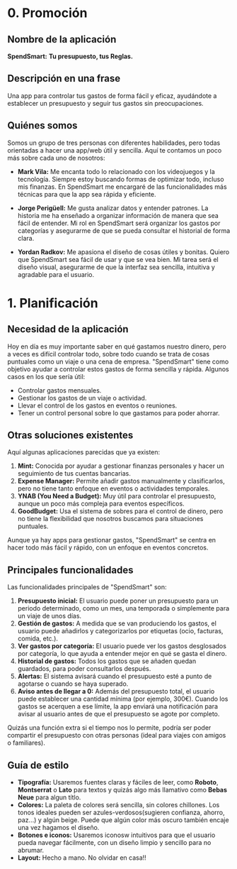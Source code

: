 # 0. Promoción

## Nombre de la aplicación

**SpendSmart:**
**Tu presupuesto, tus Reglas.**

## Descripción en una frase

Una app para controlar tus gastos de forma fácil y eficaz, ayudándote a establecer un presupuesto y seguir tus gastos sin preocupaciones.

## Quiénes somos

Somos un grupo de tres personas con diferentes habilidades, pero todas orientadas a hacer una app/web útil y sencilla. Aquí te contamos un poco más sobre cada uno de nosotros:

- **Mark Vila:** Me encanta todo lo relacionado con los videojuegos y la tecnología. Siempre estoy buscando formas de optimizar todo, incluso mis finanzas. En SpendSmart me encargaré de las funcionalidades más técnicas para que la app sea rápida y eficiente.
  
- **Jorge Perigüell:** Me gusta analizar datos y entender patrones. La historia me ha enseñado a organizar información de manera que sea fácil de entender. Mi rol en SpendSmart será organizar los gastos por categorías y asegurarme de que se pueda consultar el historial de forma clara.

- **Yordan Radkov:** Me apasiona el diseño de cosas útiles y bonitas. Quiero que SpendSmart sea fácil de usar y que se vea bien. Mi tarea será el diseño visual, asegurarme de que la interfaz sea sencilla, intuitiva y agradable para el usuario.

# 1. Planificación

## Necesidad de la aplicación

Hoy en día es muy importante saber en qué gastamos nuestro dinero, pero a veces es difícil controlar todo, sobre todo cuando se trata de cosas puntuales como un viaje o una cena de empresa. "SpendSmart" tiene como objetivo ayudar a controlar estos gastos de forma sencilla y rápida. Algunos casos en los que sería útil:

- Controlar gastos mensuales.
- Gestionar los gastos de un viaje o actividad.
- Llevar el control de los gastos en eventos o reuniones.
- Tener un control personal sobre lo que gastamos para poder ahorrar.

## Otras soluciones existentes

Aquí algunas aplicaciones parecidas que ya existen:

1. **Mint:** Conocida por ayudar a gestionar finanzas personales y hacer un seguimiento de tus cuentas bancarias.
2. **Expense Manager:** Permite añadir gastos manualmente y clasificarlos, pero no tiene tanto enfoque en eventos o actividades temporales.
3. **YNAB (You Need a Budget):** Muy útil para controlar el presupuesto, aunque un poco más compleja para eventos específicos.
4. **GoodBudget:** Usa el sistema de sobres para el control de dinero, pero no tiene la flexibilidad que nosotros buscamos para situaciones puntuales.

Aunque ya hay apps para gestionar gastos, "SpendSmart" se centra en hacer todo más fácil y rápido, con un enfoque en eventos concretos.

## Principales funcionalidades

Las funcionalidades principales de "SpendSmart" son:

1. **Presupuesto inicial:** El usuario puede poner un presupuesto para un periodo determinado, como un mes, una temporada o simplemente para un viaje de unos días.
2. **Gestión de gastos:** A medida que se van produciendo los gastos, el usuario puede añadirlos y categorizarlos por etiquetas (ocio, facturas, comida, etc.).
3. **Ver gastos por categoría:** El usuario puede ver los gastos desglosados por categoría, lo que ayuda a entender mejor en qué se gasta el dinero.
4. **Historial de gastos:** Todos los gastos que se añaden quedan guardados, para poder consultarlos después.
5. **Alertas:** El sistema avisará cuando el presupuesto esté a punto de agotarse o cuando se haya superado.
6. **Aviso antes de llegar a 0:** Además del presupuesto total, el usuario puede establecer una cantidad mínima (por ejemplo, 300€). Cuando los gastos se acerquen a ese límite, la app enviará una notificación para avisar al usuario antes de que el presupuesto se agote por completo.

Quizás una función extra si el tiempo nos lo permite, podría ser poder compartir el presupuesto con otras personas (ideal para viajes con amigos o familiares).

## Guía de estilo

- **Tipografía:** Usaremos fuentes claras y fáciles de leer, como **Roboto**, **Montserrat** o **Lato** para textos y quizás algo más llamativo como **Bebas Neue** para algun títlo.
- **Colores:** La paleta de colores será sencilla, sin colores chillones. Los tonos ideales pueden ser azules-verdosos(sugieren confianza, ahorro, paz...) y algún beige. Puede que algún color más oscuro también encaje una vez hagamos el diseño.
- **Botones e iconos:** Usaremos iconosw intuitivos para que el usuario pueda navegar fácilmente, con un diseño limpio y sencillo para no abrumar.
- **Layout:** Hecho a mano. No olvidar en casa!!

